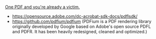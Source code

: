 [One PDF and you're already a victim.](https://www.securitylab.ru/blog/personal/Technolady/356215.php)
- https://opensource.adobe.com/dc-acrobat-sdk-docs/pdflsdk/
- https://github.com/pdfium/pdfium (PDFium is a PDF rendering library originally developed by Google based on Adobe's open source PDFL and PDFR. It has been heavily redesigned, cleaned and optimized.)